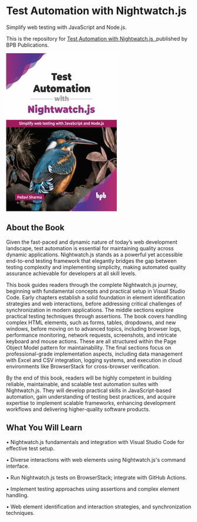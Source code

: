 # Test Automation with Nightwatch.js

Simplify web testing with JavaScript and Node.js.

This is the repository for [Test Automation with Nightwatch.js
](https://bpbonline.com/products/modern-communication-with-social-media-2?variant=44665447153864),published by BPB Publications.

<img src="9789365893571.jpg">

## About the Book
Given the fast-paced and dynamic nature of today’s web development landscape, test automation is essential for maintaining quality across dynamic applications. Nightwatch.js stands as a powerful yet accessible end-to-end testing framework that elegantly bridges the gap between testing complexity and implementing simplicity, making automated quality assurance achievable for developers at all skill levels.

This book guides readers through the complete Nightwatch.js journey, beginning with fundamental concepts and practical setup in Visual Studio Code. Early chapters establish a solid foundation in element identification strategies and web interactions, before addressing critical challenges of synchronization in modern applications. The middle sections explore practical testing techniques through assertions. The book covers handling complex HTML elements, such as forms, tables, dropdowns, and new windows, before moving on to advanced topics, including browser logs, performance monitoring, network requests, screenshots, and intricate keyboard and mouse actions. These are all structured within the Page Object Model pattern for maintainability. The final sections focus on professional-grade implementation aspects, including data management with Excel and CSV integration, logging systems, and execution in cloud environments like BrowserStack for cross-browser verification.

By the end of this book, readers will be highly competent in building reliable, maintainable, and scalable test automation suites with Nightwatch.js. They will develop practical skills in JavaScript-based automation, gain understanding of testing best practices, and acquire expertise to implement scalable frameworks, enhancing development workflows and delivering higher-quality software products.

## What You Will Learn
• Nightwatch.js fundamentals and integration with Visual Studio Code for effective test setup.

• Diverse interactions with web elements using Nightwatch.js's command interface.

• Run Nightwatch.js tests on BrowserStack; integrate with GitHub Actions.

• Implement testing approaches using assertions and complex element handling.

• Web element identification and interaction strategies, and synchronization techniques.
